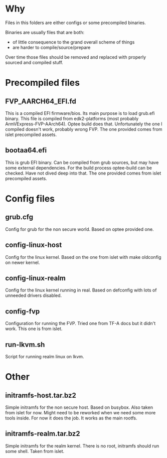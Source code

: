 # Why

Files in this folders are either configs or some precompiled binaries.

Binaries are usually files that are both:
- of little consequence to the grand overall scheme of things
- are harder to compile/source/prepare

Over time those files should be removed and replaced with properly sourced and
compiled stuff.

# Precompiled files

## FVP_AARCH64_EFI.fd

This is a compiled EFI firmware/bios. Its main purpose is to load grub.efi
binary. This file is compiled from edk2-platforms (most probably
ArmVExpress-FVP-AArch64). Optee build does that. Unfortunately the one I
compiled doesn't work, probably wrong FVP. The one provided comes from islet
precompiled assets.

## bootaa64.efi

This is grub EFI binary. Can be compiled from grub sources, but may have some
external dependencies. For the build process optee-build can be checked. Have
not dived deep into that. The one provided comes from islet precompiled assets.

# Config files

## grub.cfg

Config for grub for the non secure world. Based on optee provided one.

## config-linux-host

Config for the linux kernel. Based on the one from islet with make oldconfig on
newer kernel.

## config-linux-realm

Config for the linux kernel running in real. Based on defconfig with lots of
unneeded drivers disabled.

## config-fvp

Configuration for running the FVP. Tried one from TF-A docs but it didn't
work. This one is from islet.

## run-lkvm.sh

Script for running realm linux on lkvm.

# Other

## initramfs-host.tar.bz2

Simple initramfs for the non secure host. Based on busybox. Also taken from
islet for now. Might need to be reworked when we need some more tools
inside. For now it does the job. It works as the main rootfs.

## initramfs-realm.tar.bz2

Simple initramfs for the realm kernel. There is no root, initramfs should run
some shell. Taken from islet.
